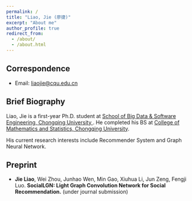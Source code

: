 ```yaml
---
permalink: /
title: "Liao, Jie (廖捷)"
excerpt: "About me"
author_profile: true
redirect_from: 
  - /about/
  - /about.html
---
```


<!-- ## Liao, Jie (廖捷) -->
## Correspondence

* Email: liaojie@cqu.edu.cn

## Brief Biography
Liao, Jie is a first-year Ph.D. student at [School of Big Data & Software Engineering, Chongqing University ](http://www.cse.cqu.edu.cn/). He completed his BS at [College of Mathematics and Statistics, Chongqing University](http://sci.cqu.edu.cn/).

His current research interests include Recommender System and Graph Neural Network.

## Preprint
- **Jie Liao**, Wei Zhou, Junhao Wen, Min Gao, Xiuhua Li, Jun Zeng, Fengji Luo. **SocialLGN: Light Graph Convolution Network for Social Recommendation.** (under journal submission)